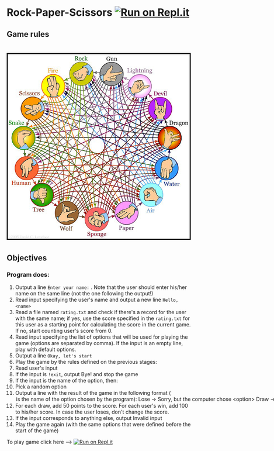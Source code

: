 # Rock-Paper-Scissors  [![Run on Repl.it](https://repl.it/badge/github/ofisser86/jb-rock-paper-scissors)](https://repl.it/github/ofisser86/jb-rock-paper-scissors)
   ## Game rules 
# ![Game rules - Rock-Paper-Scissors](game-rules.jpg)

## Objectives

### Program does:

1. Output a line `Enter your name:` . Note that the user should enter his/her name on the same line (not the one following the output!)
2. Read input specifying the user's name and output a new line `Hello, <name>`
3. Read a file named `rating.txt` and check if there's a record for the user with the same name; if yes, use the score specified in the `rating.txt` for this user as a starting point for calculating the score in the current game. If no, start counting user's score from 0.
4. Read input specifying the list of options that will be used for playing the game (options are separated by comma). If the input is an empty line, play with default options.
5. Output a line `Okay, let's start`
6. Play the game by the rules defined on the previous stages:
7. Read user's input
8. If the input is `!exit`, output Bye! and stop the game
9. If the input is the name of the option, then:
10. Pick a random option
11. Output a line with the result of the game in the following format (<option> is the name of the option chosen by the program):
       - `Lose -> Sorry, but the computer chose <option>`
       -  `Draw -> There is a draw (<option>)`
       - `Win -> Well done. The computer chose <option> and failed`
12. For each draw, add 50 points to the score. For each user's win, add 100 to his/her score. In case the user loses, don't change the score.
13. If the input corresponds to anything else, output Invalid input
14. Play the game again (with the same options that were defined before the start of the game)


To play game click here --> [![Run on Repl.it](https://repl.it/badge/github/ofisser86/jb-rock-paper-scissors)](https://repl.it/github/ofisser86/jb-rock-paper-scissors)
